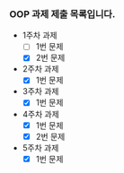 ### OOP 과제 제출 목록입니다.

- 1주차 과제
    - [ ] 1번 문제
    - [x] 2번 문제
- 2주차 과제
    - [x] 1번 문제
- 3주차 과제
    - [x] 1번 문제
- 4주차 과제
    - [x] 1번 문제
    - [x] 2번 문제
- 5주차 과제
    - [x] 1번 문제